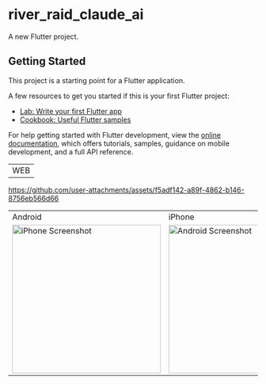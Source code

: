 # river_raid_claude_ai

A new Flutter project.

## Getting Started

This project is a starting point for a Flutter application.

A few resources to get you started if this is your first Flutter project:

- [Lab: Write your first Flutter app](https://docs.flutter.dev/get-started/codelab)
- [Cookbook: Useful Flutter samples](https://docs.flutter.dev/cookbook)

For help getting started with Flutter development, view the
[online documentation](https://docs.flutter.dev/), which offers tutorials,
samples, guidance on mobile development, and a full API reference.


<table>
    <tr>
        <td colspan="2">
          WEB
        </td>
    </tr>
</table>

https://github.com/user-attachments/assets/f5adf142-a89f-4862-b146-8756eb566d66

<table>
    </tr>
    <tr>
        <td>
          Android
        </td>
        <td>
          iPhone
        </td>
    </tr>
    <tr>
        <td>
          <img src="https://github.com/user-attachments/assets/6563ebdd-82c5-42da-950c-782d15af8370" alt="iPhone Screenshot" width="300">
        </td>
        <td>
          <img src="https://github.com/user-attachments/assets/b2e7bf31-9f86-425f-8629-9c9343e8e033" alt="Android Screenshot" width="300">
        </td>
    </tr>
</table>

